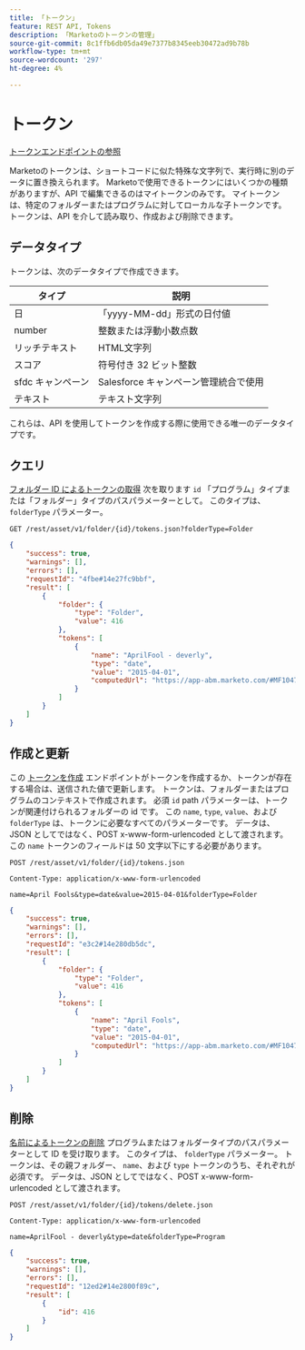```yaml
---
title: 「トークン」
feature: REST API, Tokens
description: 「Marketoのトークンの管理」
source-git-commit: 8c1ffb6db05da49e7377b8345eeb30472ad9b78b
workflow-type: tm+mt
source-wordcount: '297'
ht-degree: 4%

---
```



# トークン

[トークンエンドポイントの参照](https://developer.adobe.com/marketo-apis/api/asset/#tag/Tokens)

Marketoのトークンは、ショートコードに似た特殊な文字列で、実行時に別のデータに置き換えられます。 Marketoで使用できるトークンにはいくつかの種類がありますが、API で編集できるのはマイトークンのみです。 マイトークンは、特定のフォルダーまたはプログラムに対してローカルな子トークンです。 トークンは、API を介して読み取り、作成および削除できます。

## データタイプ

トークンは、次のデータタイプで作成できます。

| タイプ | 説明 |
|---------------|----------------------------------------------------|
| 日 | 「yyyy-MM-dd」形式の日付値 |
| number | 整数または浮動小数点数 |
| リッチテキスト | HTML文字列 |
| スコア | 符号付き 32 ビット整数 |
| sfdc キャンペーン | Salesforce キャンペーン管理統合で使用 |
| テキスト | テキスト文字列 |


これらは、API を使用してトークンを作成する際に使用できる唯一のデータタイプです。

## クエリ

[フォルダー ID によるトークンの取得](https://developer.adobe.com/marketo-apis/api/asset/#tag/Tokens/operation/getTokensByFolderIdUsingGET) 次を取ります `id` 「プログラム」タイプまたは「フォルダー」タイプのパスパラメーターとして。 このタイプは、 `folderType` パラメーター。

```curl
GET /rest/asset/v1/folder/{id}/tokens.json?folderType=Folder
```

```json
{
    "success": true,
    "warnings": [],
    "errors": [],
    "requestId": "4fbe#14e27fc9bbf",
    "result": [
        {
            "folder": {
                "type": "Folder",
                "value": 416
            },
            "tokens": [
                {
                    "name": "AprilFool - deverly",
                    "type": "date",
                    "value": "2015-04-01",
                    "computedUrl": "https://app-abm.marketo.com/#MF1047C3"
                }
            ]
        }
    ]
}
```

## 作成と更新

この [トークンを作成](https://developer.adobe.com/marketo-apis/api/asset/#tag/Tokens/operation/addTokenTOFolderUsingPOST) エンドポイントがトークンを作成するか、トークンが存在する場合は、送信された値で更新します。 トークンは、フォルダーまたはプログラムのコンテキストで作成されます。 必須 `id` path パラメーターは、トークンが関連付けられるフォルダーの id です。 この `name`, `type`, `value`、および `folderType` は、トークンに必要なすべてのパラメーターです。 データは、JSON としてではなく、POST x-www-form-urlencoded として渡されます。 この `name` トークンのフィールドは 50 文字以下にする必要があります。

```
POST /rest/asset/v1/folder/{id}/tokens.json
```

```
Content-Type: application/x-www-form-urlencoded
```

```
name=April Fools&type=date&value=2015-04-01&folderType=Folder
```

```json
{
    "success": true,
    "warnings": [],
    "errors": [],
    "requestId": "e3c2#14e280db5dc",
    "result": [
        {
            "folder": {
                "type": "Folder",
                "value": 416
            },
            "tokens": [
                {
                    "name": "April Fools",
                    "type": "date",
                    "value": "2015-04-01",
                    "computedUrl": "https://app-abm.marketo.com/#MF1047C3"
                }
            ]
        }
    ]
}
```

## 削除

[名前によるトークンの削除](https://developer.adobe.com/marketo-apis/api/asset/#tag/Tokens/operation/deleteTokenByNameUsingPOST) プログラムまたはフォルダータイプのパスパラメーターとして ID を受け取ります。 このタイプは、 `folderType` パラメーター。 トークンは、その親フォルダー、 `name`、および `type` トークンのうち、それぞれが必須です。 データは、JSON としてではなく、POST x-www-form-urlencoded として渡されます。

```
POST /rest/asset/v1/folder/{id}/tokens/delete.json
```

```
Content-Type: application/x-www-form-urlencoded
```

```
name=AprilFool - deverly&type=date&folderType=Program
```

```json
{
    "success": true,
    "warnings": [],
    "errors": [],
    "requestId": "12ed2#14e2800f89c",
    "result": [
        {
            "id": 416
        }
    ]
}
```

